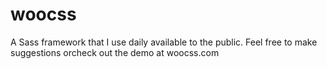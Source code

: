 woocss
======

A Sass framework that I use daily available to the public. Feel free to make suggestions orcheck out the demo at woocss.com
